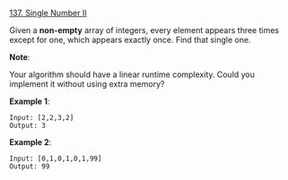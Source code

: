 [137. Single Number II](https://leetcode.com/problems/single-number-ii/)

Given a **non-empty** array of integers, every element appears three times except for one, which appears exactly once. Find that single one.

**Note**:

Your algorithm should have a linear runtime complexity. Could you implement it without using extra memory?

**Example 1**:
```
Input: [2,2,3,2]
Output: 3
```
**Example 2**:
```
Input: [0,1,0,1,0,1,99]
Output: 99
```
